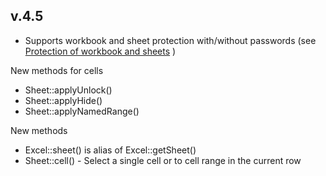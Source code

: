 ## v.4.5

* Supports workbook and sheet protection with/without passwords (see [Protection of workbook and sheets](/docs/05-protection.md) )

New methods for cells
* Sheet::applyUnlock()
* Sheet::applyHide()
* Sheet::applyNamedRange()

New methods
* Excel::sheet() is alias of Excel::getSheet()
* Sheet::cell() - Select a single cell or to cell range in the current row
